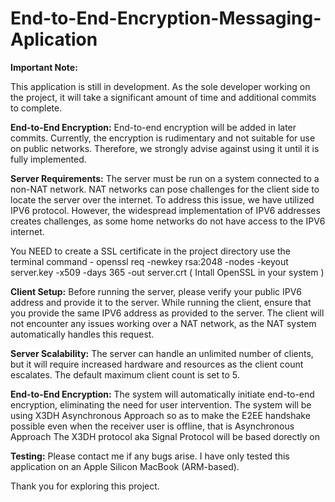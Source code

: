 # End-to-End-Encryption-Messaging-Aplication
**Important Note:**

This application is still in development. As the sole developer working on the project, it will take a significant amount of time and additional commits to complete.

**End-to-End Encryption:**
End-to-end encryption will be added in later commits. Currently, the encryption is rudimentary and not suitable for use on public networks. Therefore, we strongly advise against using it until it is fully implemented.

**Server Requirements:**
The server must be run on a system connected to a non-NAT network. NAT networks can pose challenges for the client side to locate the server over the internet. To address this issue, we have utilized IPV6 protocol. However, the widespread implementation of IPV6 addresses creates challenges, as some home networks do not have access to the IPV6 internet.

You NEED to create a SSL certificate in the project directory
use the terminal command - openssl req -newkey rsa:2048 -nodes -keyout server.key -x509 -days 365 -out server.crt ( Intall OpenSSL in your system )

**Client Setup:**
Before running the server, please verify your public IPV6 address and provide it to the server. While running the client, ensure that you provide the same IPV6 address as provided to the server. The client will not encounter any issues working over a NAT network, as the NAT system automatically handles this request.

**Server Scalability:**
The server can handle an unlimited number of clients, but it will require increased hardware and resources as the client count escalates. The default maximum client count is set to 5.

**End-to-End Encryption:**
The system will automatically initiate end-to-end encryption, eliminating the need for user intervention.
The system will be using X3DH Asynchronous Approach so as to make the E2EE handshake possible even when the receiver user is offline, that is Asynchronous Approach
The X3DH protocol aka Signal Protocol will be based dorectly on 

**Testing:**
Please contact me if any bugs arise. I have only tested this application on an Apple Silicon MacBook (ARM-based).

Thank you for exploring this project.
